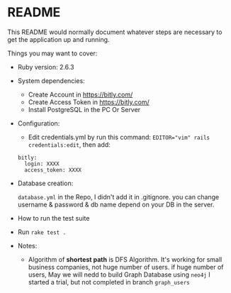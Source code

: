 # README

This README would normally document whatever steps are necessary to get the
application up and running.

Things you may want to cover:

* Ruby version: 2.6.3

* System dependencies:

  - Create Account in https://bitly.com/
  - Create Access Token in https://bitly.com/
  - Install PostgreSQL in the PC Or Server

* Configuration:

  - Edit credentials.yml by run this command: `EDITOR="vim" rails credentials:edit`,
  then add:

  ```
  bitly:
    login: XXXX
    access_token: XXXX
  ```

* Database creation:

  `database.yml` in the Repo, I didn't add it in .gitignore.
  you can change username & password & db name
  depend on your DB in the server.

* How to run the test suite

- Run `rake test .`

* Notes:

  - Algorithm of **shortest path** is DFS Algorithm.
  It's working for small business companies, not huge number of users.
  if huge number of users, May we will nedd to build Graph Database using `neo4j`
  I started a trial, but not completed in branch `graph_users`
